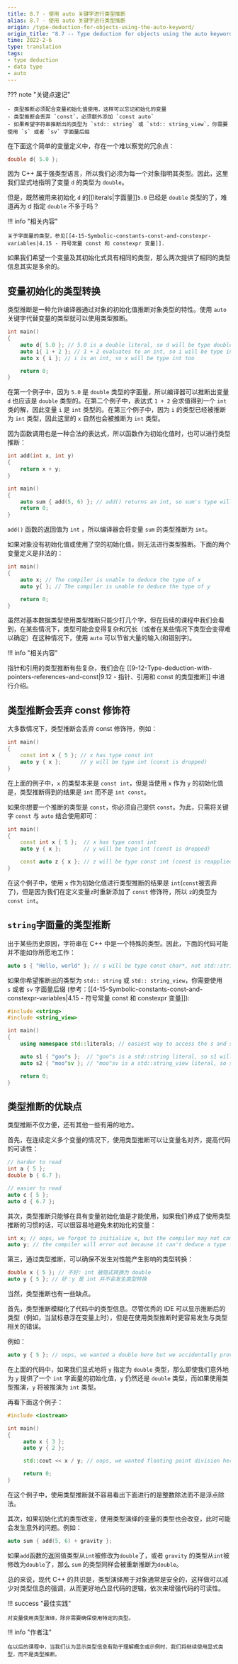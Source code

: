 ```yaml
---
title: 8.7 - 使用 auto 关键字进行类型推断
alias: 8.7 - 使用 auto 关键字进行类型推断
origin: /type-deduction-for-objects-using-the-auto-keyword/
origin_title: "8.7 -- Type deduction for objects using the auto keyword"
time: 2022-2-6
type: translation
tags:
- type deduction
- data type
- auto
---
```


??? note "关键点速记"

	- 类型推断必须配合变量初始化值使用，这样可以忘记初始化的变量
	- 类型推断会丢弃 `const`，必须额外添加 `const auto`
	- 如果希望字符串推断出的类型为 `std:: string` 或 `std:: string_view`，你需要使用 `s` 或者 `sv` 字面量后缀


在下面这个简单的变量定义中，存在一个难以察觉的冗余点：

```cpp
double d{ 5.0 };
```

因为 C++ 属于强类型语言，所以我们必须为每一个对象指明其类型。因此，这里我们显式地指明了变量 `d` 的类型为 `double`。

但是，既然被用来初始化 `d` 的[[literals|字面量]]`5.0` 已经是 `double` 类型的了，难道再为 d 指定 `double` 不多于吗？

!!! info "相关内容"

    关于字面量的类型，参见[[4-15-Symbolic-constants-const-and-constexpr-variables|4.15 - 符号常量 const 和 constexpr 变量]].

如果我们希望一个变量及其初始化式具有相同的类型，那么两次提供了相同的类型信息其实是多余的。

## 变量初始化的类型转换

类型推断是一种允许编译器通过对象的初始化值推断对象类型的特性。使用 `auto` 关键字代替变量的类型就可以使用类型推断。

```cpp
int main()
{
    auto d{ 5.0 }; // 5.0 is a double literal, so d will be type double
    auto i{ 1 + 2 }; // 1 + 2 evaluates to an int, so i will be type int
    auto x { i }; // i is an int, so x will be type int too

    return 0;
}
```

在第一个例子中，因为 `5.0` 是 `double` 类型的字面量，所以编译器可以推断出变量 `d` 也应该是 `double` 类型的。在第二个例子中，表达式 `1 + 2` 会求值得到一个 `int` 类的解，因此变量 `i` 是 `int` 类型的。在第三个例子中，因为 `i` 的类型已经被推断为 `int` 类型，因此这里的 `x` 自然也会被推断为 `int` 类型。

因为函数调用也是一种合法的表达式，所以函数作为初始化值时，也可以进行类型推断：

```cpp
int add(int x, int y)
{
    return x + y;
}

int main()
{
    auto sum { add(5, 6) }; // add() returns an int, so sum's type will be deduced to int
    return 0;
}
```

`add()` 函数的返回值为 `int` ，所以编译器会将变量 `sum` 的类型推断为 `int`。

如果对象没有初始化值或使用了空的初始化值，则无法进行类型推断。下面的两个变量定义是非法的：

```cpp
int main()
{
    auto x; // The compiler is unable to deduce the type of x
    auto y{ }; // The compiler is unable to deduce the type of y

    return 0;
}
```

虽然对基本数据类型使用类型推断只能少打几个字，但在后续的课程中我们会看到，在某些情况下，类型可能会变得复杂和冗长（或者在某些情况下类型会变得难以确定）在这种情况下，使用 `auto` 可以节省大量的输入(和错别字)。

!!! info "相关内容"

指针和引用的类型推断有些复杂，我们会在 [[9-12-Type-deduction-with-pointers-references-and-const|9.12 - 指针、引用和 const 的类型推断]] 中进行介绍。

## 类型推断会丢弃 const 修饰符

大多数情况下，类型推断会丢弃 const 修饰符，例如：

```cpp
int main()
{
    const int x { 5 }; // x has type const int
    auto y { x };      // y will be type int (const is dropped)
}
```

在上面的例子中，`x` 的类型本来是 `const int`，但是当使用 `x` 作为 `y` 的初始化值是，类型推断得到的结果是 `int` 而不是 `int const`。

如果你想要一个推断的类型是 `const`，你必须自己提供 `const`。为此，只需将关键字 `const` 与 `auto` 结合使用即可：

```cpp
int main()
{
    const int x { 5 };  // x has type const int
    auto y { x };       // y will be type int (const is dropped)

    const auto z { x }; // z will be type const int (const is reapplied)
}
```

在这个例子中，使用 `x` 作为初始化值进行类型推断的结果是 `int`(`const`被丢弃了)，但是因为我们在定义变量`z`时重新添加了 `const` 修饰符，所以 `z`的类型为 `const int`。

## `string`字面量的类型推断

出于某些历史原因，字符串在 C++ 中是一个特殊的类型。因此，下面的代码可能并不能如你所愿地工作：

```cpp
auto s { "Hello, world" }; // s will be type const char*, not std::string
```

如果你希望推断出的类型为 `std:: string` 或 `std:: string_view`，你需要使用 `s` 或者 `sv` 字面量后缀 (参考：[[4-15-Symbolic-constants-const-and-constexpr-variables|4.15 - 符号常量 const 和 constexpr 变量]]):

```cpp
#include <string>
#include <string_view>

int main()
{
    using namespace std::literals; // easiest way to access the s and sv suffixes

    auto s1 { "goo"s };  // "goo"s is a std::string literal, so s1 will be deduced as a std::string
    auto s2 { "moo"sv }; // "moo"sv is a std::string_view literal, so s2 will be deduced as a std::string_view

    return 0;
}
```


## 类型推断的优缺点

类型推断不仅方便，还有其他一些有用的地方。

首先，在连续定义多个变量的情况下，使用类型推断可以让变量名对齐，提高代码的可读性：

```cpp
// harder to read
int a { 5 };
double b { 6.7 };

// easier to read
auto c { 5 };
auto d { 6.7 };
```


其次，类型推断只能够在具有变量初始化值是才能使用，如果我们养成了使用类型推断的习惯的话，可以很容易地避免未初始化的变量：

```cpp
int x; // oops, we forgot to initialize x, but the compiler may not complain
auto y; // the compiler will error out because it can't deduce a type for y
```

第三，通过类型推断，可以确保不发生对性能产生影响的类型转换：

```cpp
double x { 5 }; // 不好: int 被隐式转换为 double
auto y { 5 }; // 好：y 是 int 并不会发生类型转换
```

当然，类型推断也有一些缺点。

首先，类型推断模糊化了代码中的类型信息。尽管优秀的 IDE 可以显示推断后的类型（例如，当鼠标悬浮在变量上时），但是在使用类型推断时更容易发生与类型相关的错误。

例如：
```cpp
auto y { 5 }; // oops, we wanted a double here but we accidentally provided an int literal
```

在上面的代码中，如果我们显式地将 `y` 指定为 `double` 类型，那么即使我们意外地为 `y` 提供了一个 `int` 字面量的初始化值，`y` 仍然还是 `double` 类型，而如果使用类型推演，`y` 将被推演为 `int` 类型。

再看下面这个例子：

```cpp
#include <iostream>

int main()
{
     auto x { 3 };
     auto y { 2 };

     std::cout << x / y; // oops, we wanted floating point division here

     return 0;
}
```

在这个例子中，使用类型推断就不容易看出下面进行的是整数除法而不是浮点除法。

其次，如果初始化式的类型改变，使用类型演绎的变量的类型也会改变，此时可能会发生意外的问题。例如：


```cpp
auto sum { add(5, 6) + gravity };
```


如果`add`函数的返回值类型从`int`被修改为`double`了，或者 `gravity` 的类型从`int`被修改为`double`了，那么 `sum` 的类型同样会被重新推断为`double`。

总的来说，现代 C++ 的共识是，类型演绎用于对象通常是安全的，这样做可以减少对类型信息的强调，从而更好地凸显代码的逻辑，依次来增强代码的可读性。


!!! success "最佳实践"

	对变量使用类型演绎，除非需要确保使用特定的类型。

!!! info "作者注"

	在以后的课程中，当我们认为显示类型信息有助于理解概念或示例时，我们将继续使用显式类型，而不是类型推断。
	
